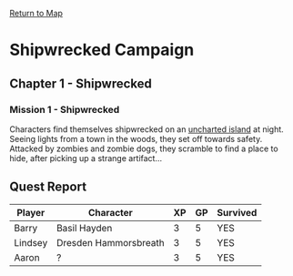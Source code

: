 [Return to Map](https://barry4356.pythonanywhere.com/aof_interactive_map?showBattles=on)

# Shipwrecked Campaign 

## Chapter 1 - Shipwrecked

### Mission 1 - Shipwrecked
Characters find themselves shipwrecked on an [uncharted island](UnchartedForest.md#overview) at night. Seeing lights from a town in the woods, they set off towards safety. Attacked by zombies and zombie dogs, they scramble to find a place to hide, after picking up a strange artifact...
## Quest Report
| Player | Character | XP | GP | Survived |
| --- | --- | --- | --- | --- |
| Barry | Basil Hayden | 3 | 5 | YES | 
| Lindsey | Dresden Hammorsbreath | 3 | 5 | YES | 
| Aaron | ? | 3 | 5| YES | 
